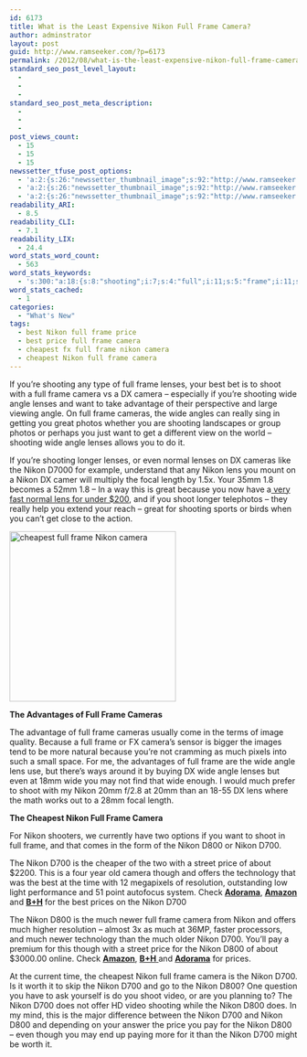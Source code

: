 ```yaml
---
id: 6173
title: What is the Least Expensive Nikon Full Frame Camera?
author: adminstrator
layout: post
guid: http://www.ramseeker.com/?p=6173
permalink: /2012/08/what-is-the-least-expensive-nikon-full-frame-camera/
standard_seo_post_level_layout:
  - 
  - 
  - 
standard_seo_post_meta_description:
  - 
  - 
  - 
post_views_count:
  - 15
  - 15
  - 15
newssetter_tfuse_post_options:
  - 'a:2:{s:26:"newssetter_thumbnail_image";s:92:"http://www.ramseeker.com/wp-content/uploads/2012/08/Screen-Shot-2012-08-23-at-9.31.50-AM.png";s:24:"newssetter_disable_image";s:4:"true";}'
  - 'a:2:{s:26:"newssetter_thumbnail_image";s:92:"http://www.ramseeker.com/wp-content/uploads/2012/08/Screen-Shot-2012-08-23-at-9.31.50-AM.png";s:24:"newssetter_disable_image";s:4:"true";}'
  - 'a:2:{s:26:"newssetter_thumbnail_image";s:92:"http://www.ramseeker.com/wp-content/uploads/2012/08/Screen-Shot-2012-08-23-at-9.31.50-AM.png";s:24:"newssetter_disable_image";s:4:"true";}'
readability_ARI:
  - 8.5
readability_CLI:
  - 7.1
readability_LIX:
  - 24.4
word_stats_word_count:
  - 563
word_stats_keywords:
  - 's:300:"a:18:{s:8:"shooting";i:7;s:4:"full";i:11;s:5:"frame";i:11;s:6:"lenses";i:6;s:4:"best";i:3;s:5:"shoot";i:5;s:6:"camera";i:6;s:4:"wide";i:7;s:5:"angle";i:5;s:4:"want";i:3;s:7:"cameras";i:4;s:5:"great";i:3;s:5:"nikon";i:24;s:4:"lens";i:4;s:7:"because";i:3;s:4:"d800";i:7;s:4:"d700";i:9;s:5:"price";i:3;}";'
word_stats_cached:
  - 1
categories:
  - "What's New"
tags:
  - best Nikon full frame price
  - best price full frame camera
  - cheapest fx full frame nikon camera
  - cheapest Nikon full frame camera
---
```

If you&#8217;re shooting any type of full frame lenses, your best bet is to shoot with a full frame camera vs a DX camera &#8211; especially if you&#8217;re shooting wide angle lenses and want to take advantage of their perspective and large viewing angle. On full frame cameras, the wide angles can really sing in getting you great photos whether you are shooting landscapes or group photos or perhaps you just want to get a different view on the world &#8211; shooting wide angle lenses allows you to do it.

If you&#8217;re shooting longer lenses, or even normal lenses on DX cameras like the Nikon D7000 for example, understand that any Nikon lens you mount on a Nikon DX camer will multiply the focal length by 1.5x. Your 35mm 1.8 becomes a 52mm 1.8 &#8211; In a way this is great because you now have a[ very fast normal lens for under $200][1], and if you shoot longer telephotos &#8211; they really help you extend your reach &#8211; great for shooting sports or birds when you can&#8217;t get close to the action.

[<img class="size-full wp-image-6174 alignleft" title="Best full frame nikon camera" src="http://www.ramseeker.com/wp-content/uploads/2012/08/Screen-Shot-2012-08-23-at-9.31.50-AM.png" alt="cheapest full frame Nikon camera" width="291" height="298" />][2]

**The Advantages of Full Frame Cameras**

The advantage of full frame cameras usually come in the terms of image quality. Because a full frame or FX camera&#8217;s sensor is bigger the images tend to be more natural because you&#8217;re not cramming as much pixels into such a small space. For me, the advantages of full frame are the wide angle lens use, but there&#8217;s ways around it by buying DX wide angle lenses but even at 18mm wide you may not find that wide enough. I would much prefer to shoot with my Nikon 20mm f/2.8 at 20mm than an 18-55 DX lens where the math works out to a 28mm focal length.

**The Cheapest Nikon Full Frame Camera**

For Nikon shooters, we currently have two options if you want to shoot in full frame, and that comes in the form of the Nikon D800 or Nikon D700.

The Nikon D700 is the cheaper of the two with a street price of about $2200. This is a four year old camera though and offers the technology that was the best at the time with 12 megapixels of resolution, outstanding low light performance and 51 point autofocus system. Check [**Adorama**][3], [**Amazon**][4] and [**B+H**][5] for the best prices on the Nikon D700

The Nikon D800 is the much newer full frame camera from Nikon and offers much higher resolution &#8211; almost 3x as much at 36MP, faster processors, and much newer technology than the much older Nikon D700. You&#8217;ll pay a premium for this though with a street price for the Nikon D800 of about $3000.00 online. Check [**Amazon**][2], [**B+H** ][6]and [**Adorama**][7] for prices.

At the current time, the cheapest Nikon full frame camera is the Nikon D700. Is it worth it to skip the Nikon D700 and go to the Nikon D800? One question you have to ask yourself is do you shoot video, or are you planning to? The Nikon D700 does not offer HD video shooting while the Nikon D800 does. In my mind, this is the major difference between the Nikon D700 and Nikon D800 and depending on your answer the price you pay for the Nikon D800 &#8211; even though you may end up paying more for it than the Nikon D700 might be worth it.

&nbsp;

 [1]: http://www.ramseeker.com/nikon-afs-nikkor-35mm-f1-8-dx-g-review-and-best-prices/ "Nikon AFS Nikkor 35mm f/1.8 DX G Review and Best Prices."
 [2]: http://www.amazon.com/gp/product/B0076AYNXM/ref=as_li_ss_tl?ie=UTF8&camp=1789&creative=390957&creativeASIN=B0076AYNXM&linkCode=as2&tag=ramseeker-20
 [3]: http:/http://www.adorama.com/INKD700.html&KBID=64104
 [4]: http://www.amazon.com/gp/product/B001BTCSI6/ref=as_li_ss_tl?ie=UTF8&camp=1789&creative=390957&creativeASIN=B001BTCSI6&linkCode=as2&tag=ramseeker-20
 [5]: http://www.bhphotovideo.com/c/product/570162-REG/Nikon_25444_D700_SLR_Digital_Camera.html/BI/8956/KBID/10401
 [6]: http://www.bhphotovideo.com/c/product/842926-REG/Nikon_D800_D_800_SLR_Digital_Camera.html/BI/8956/KBID/10401
 [7]: http://www.adorama.com/INKD800.html&KBID=64104